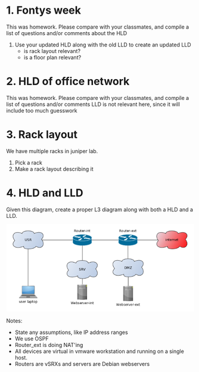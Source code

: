 # 1. Fontys week 

This was homework. Please compare with your classmates, and compile a list of questions and/or comments about the HLD

1. Use your updated HLD along with the old LLD to create an updated LLD
    * is rack layout relevant?
    * is a floor plan relevant?

# 2. HLD of office network

This was homework. Please compare with your classmates, and compile a list of questions and/or comments
 LLD is not relevant here, since it will include too much guesswork

# 3. Rack layout

We have multiple racks in juniper lab. 

1. Pick a rack
2. Make a rack layout describing it

# 4. HLD and LLD

Given this diagram, create a proper L3 diagram along with both a HLD and a LLD.

![two-router-network.png](two-router-network.png)

Notes:
* State any assumptions, like IP address ranges
* We use OSPF
* Router_ext is doing NAT'ing
* All devices are virtual in vmware workstation and running on a single host.
* Routers are vSRXs and servers are Debian webservers
